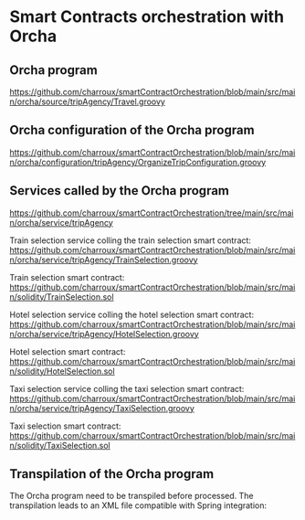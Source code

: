 # Smart Contracts orchestration with Orcha

## Orcha program

https://github.com/charroux/smartContractOrchestration/blob/main/src/main/orcha/source/tripAgency/Travel.groovy

## Orcha configuration of the Orcha program

https://github.com/charroux/smartContractOrchestration/blob/main/src/main/orcha/configuration/tripAgency/OrganizeTripConfiguration.groovy

## Services called by the Orcha program

https://github.com/charroux/smartContractOrchestration/tree/main/src/main/orcha/service/tripAgency

Train selection service colling the train selection smart contract: https://github.com/charroux/smartContractOrchestration/blob/main/src/main/orcha/service/tripAgency/TrainSelection.groovy

Train selection smart contract: https://github.com/charroux/smartContractOrchestration/blob/main/src/main/solidity/TrainSelection.sol

Hotel selection service colling the hotel selection smart contract: https://github.com/charroux/smartContractOrchestration/blob/main/src/main/orcha/service/tripAgency/HotelSelection.groovy

Hotel selection smart contract: https://github.com/charroux/smartContractOrchestration/blob/main/src/main/solidity/HotelSelection.sol

Taxi selection service colling the taxi selection smart contract: https://github.com/charroux/smartContractOrchestration/blob/main/src/main/orcha/service/tripAgency/TaxiSelection.groovy

Taxi selection smart contract: https://github.com/charroux/smartContractOrchestration/blob/main/src/main/solidity/TaxiSelection.sol

## Transpilation of the Orcha program

The Orcha program need to be transpiled before processed. The transpilation leads to an XML file compatible with Spring integration: 